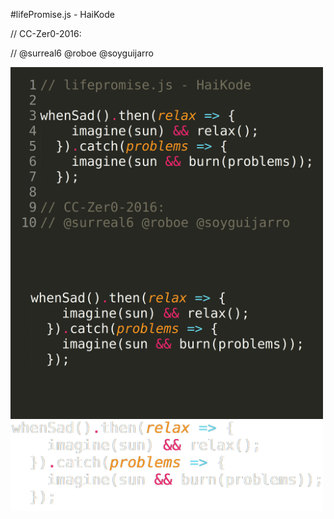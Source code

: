 #lifePromise.js - HaiKode

// CC-Zer0-2016:  

// @surreal6 @roboe @soyguijarro

<img align="center" width="500px" src="/lifePromise.png">

<img align="center" width="500px" src="/lifePromise_HD.png">

<img align="center" width="500px" src="/lifePromise_alpha.png">

